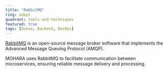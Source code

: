 ```yaml
---
title: "RabbitMQ"
ring: adopt
quadrant: tools-and-techniques
featured: true
tags: [Queue, Backend, DevOps]
---
```


[RabbitMQ](https://www.rabbitmq.com/) is an open-source message broker software that implements the Advanced Message Queuing Protocol (AMQP).

MOHARA uses RabbitMQ to facilitate communication between microservices, ensuring reliable message delivery and processing.
